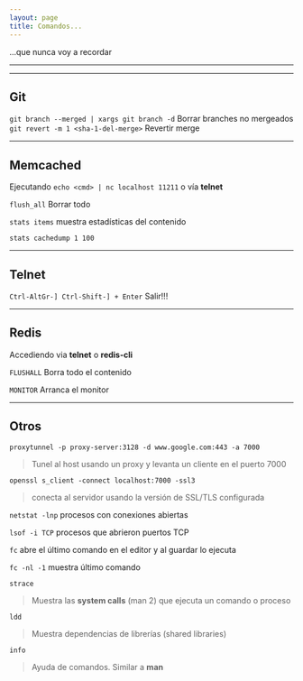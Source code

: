 ```yaml
---
layout: page
title: Comandos...
---
```

...que nunca voy a recordar

---
---
## Git

`git branch --merged | xargs git branch -d` Borrar branches no mergeados
`git revert -m 1 <sha-1-del-merge>` Revertir merge

---
## Memcached

Ejecutando `echo <cmd> | nc localhost 11211` o vía __telnet__

`flush_all` Borrar todo

`stats items` muestra estadísticas del contenido

`stats cachedump 1 100`


---
## Telnet

`Ctrl-AltGr-] Ctrl-Shift-] + Enter` Salir!!!


---
## Redis

Accediendo via __telnet__ o __redis-cli__

`FLUSHALL` Borra todo el contenido

`MONITOR` Arranca el monitor


---
## Otros

`proxytunnel -p proxy-server:3128 -d www.google.com:443 -a 7000`
> Tunel al host usando un proxy y levanta un cliente en el puerto 7000

`openssl s_client -connect localhost:7000 -ssl3`
> conecta al servidor usando la versión de SSL/TLS configurada

`netstat -lnp` procesos con conexiones abiertas

`lsof -i TCP` procesos que abrieron puertos TCP

`fc` abre el último comando en el editor y al guardar lo ejecuta

`fc -nl -1` muestra último comando

`strace`
> Muestra las __system calls__ (man 2) que ejecuta un comando o proceso

`ldd`
> Muestra dependencias de librerías (shared libraries)

`info`
> Ayuda de comandos. Similar a __man__
